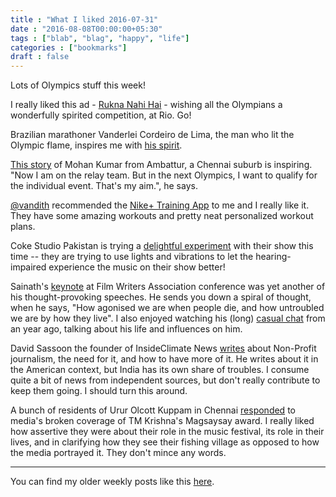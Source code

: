 ```yaml
---
title : "What I liked 2016-07-31"
date : "2016-08-08T00:00:00+05:30"
tags : ["blab", "blag", "happy", "life"]
categories : ["bookmarks"]
draft : false
---
```


Lots of Olympics stuff this week!

I really liked this ad - [Rukna Nahi Hai](https://www.youtube.com/watch?v=i8to12qpeXg) - wishing all the Olympians a
wonderfully spirited competition, at Rio.  Go!

Brazilian marathoner Vanderlei Cordeiro de Lima, the man who lit the Olympic
flame, inspires me with [his spirit](http://qz.com/752356/the-inspiring-reason-olympic-marathoner-vanderlei-cordeiro-de-lima-lit-the-olympic-cauldron/).

[This story](http://scroll.in/article/812876/from-ambattur-to-rio-the-journey-of-an-athlete-from-chennais-suburbs-to-the-2016-olympics) of Mohan Kumar from Ambattur, a Chennai suburb is inspiring. "Now I
am on the relay team. But in the next Olympics, I want to qualify for the
individual event. That's my aim.", he says.

[@vandith](https://twitter.com/vandith) recommended the [Nike+ Training App](http://www.nike.com/in/en_gb/c/nike-plus/training-app) to me and I really like it.  They
have some amazing workouts and pretty neat personalized workout plans.

Coke Studio Pakistan is trying a [delightful experiment](http://thereel.scroll.in/812923/coke-studio-for-the-deaf-will-change-the-way-you-think-about-music) with their show this
time -- they are trying to use lights and vibrations to let the
hearing-impaired experience the music on their show better!

Sainath's [keynote](https://www.youtube.com/watch?v=sQjLj-suogQ) at Film Writers Association conference was yet another of his
thought-provoking speeches.  He sends you down a spiral of thought, when he
says, "How agonised we are when people die, and how untroubled we are by how
they live".  I also enjoyed watching his (long) [casual chat](https://www.youtube.com/watch?v=JYVLmHdBjPI) from an year ago,
talking about his life and influences on him.

David Sassoon the founder of InsideClimate News [writes](https://medium.com/insideclimate-news/seven-things-you-need-to-know-about-non-profit-journalism-f1409b95fdad#.4fai5oqca) about Non-Profit
journalism, the need for it, and how to have more of it.  He writes about it in
the American context, but India has its own share of troubles.  I consume quite
a bit of news from independent sources, but don't really contribute to keep
them going.  I should turn this around.

A bunch of residents of Urur Olcott Kuppam in Chennai [responded](http://scroll.in/article/813133/media-got-it-wrong-in-its-coverage-of-tm-krishnas-magsaysay-award-say-fishing-village-residents) to media's
broken coverage of TM Krishna's Magsaysay award.  I really liked how assertive
they were about their role in the music festival, its role in their lives, and
in clarifying how they see their fishing village as opposed to how the media
portrayed it.  They don't mince any words.

---

You can find my older weekly posts like this [here](https://punchagan.muse-amuse.in/tags/happy.html).

